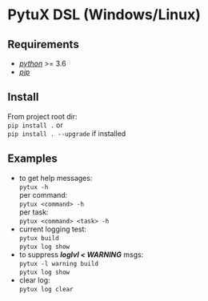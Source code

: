 # PytuX DSL (Windows/Linux)

## Requirements
- [*python*](https://www.python.org/downloads/) >= 3.6
- [*pip*](https://pip.pypa.io/en/stable/)

## Install
From project root dir: \
`pip install .` or \
`pip install . --upgrade` if installed

## Examples
- to get help messages:\
`pytux -h`\
per command:\
`pytux <command> -h`\
per task:\
`pytux <command> <task> -h`
- current logging test:\
`pytux build`\
`pytux log show`
- to suppress ***loglvl < WARNING*** msgs:\
`pytux -l warning build`\
`pytux log show`
- clear log:\
`pytux log clear`
